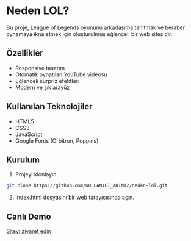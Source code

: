# Neden LOL?

Bu proje, League of Legends oyununu arkadaşıma tanıtmak ve beraber oynamaya ikna etmek için oluşturulmuş eğlenceli bir web sitesidir.

## Özellikler

- Responsive tasarım
- Otomatik oynatılan YouTube videosu
- Eğlenceli sürpriz efektleri
- Modern ve şık arayüz

## Kullanılan Teknolojiler

- HTML5
- CSS3
- JavaScript
- Google Fonts (Orbitron, Poppins)

## Kurulum

1. Projeyi klonlayın:
```bash
git clone https://github.com/KULLANICI_ADINIZ/neden-lol.git
```

2. İndex.html dosyasını bir web tarayıcısında açın.

## Canlı Demo

[Siteyi ziyaret edin](GITHUB_PAGES_LINKINIZ) 